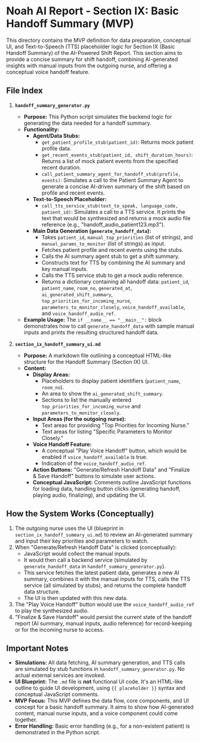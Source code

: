 # Noah AI Report - Section IX: Basic Handoff Summary (MVP)

This directory contains the MVP definition for data preparation, conceptual UI, and Text-to-Speech (TTS) placeholder logic for Section IX (Basic Handoff Summary) of the AI-Powered Shift Report. This section aims to provide a concise summary for shift handoff, combining AI-generated insights with manual inputs from the outgoing nurse, and offering a conceptual voice handoff feature.

## File Index

1.  **`handoff_summary_generator.py`**
    *   **Purpose:** This Python script simulates the backend logic for generating the data needed for a handoff summary.
    *   **Functionality:**
        *   **Agent/Data Stubs:**
            *   `get_patient_profile_stub(patient_id)`: Returns mock patient profile data.
            *   `get_recent_events_stub(patient_id, shift_duration_hours)`: Returns a list of mock patient events from the specified recent duration.
            *   `call_patient_summary_agent_for_handoff_stub(profile, events)`: Simulates a call to the Patient Summary Agent to generate a concise AI-driven summary of the shift based on profile and recent events.
        *   **Text-to-Speech Placeholder:**
            *   `call_tts_service_stub(text_to_speak, language_code, patient_id)`: Simulates a call to a TTS service. It prints the text that would be synthesized and returns a mock audio file reference (e.g., "handoff_audio_patient123.mp3").
        *   **Main Data Generation (`generate_handoff_data`):**
            *   Takes `patient_id`, `manual_top_priorities` (list of strings), and `manual_params_to_monitor` (list of strings) as input.
            *   Fetches patient profile and recent events using the stubs.
            *   Calls the AI summary agent stub to get a shift summary.
            *   Constructs text for TTS by combining the AI summary and key manual inputs.
            *   Calls the TTS service stub to get a mock audio reference.
            *   Returns a dictionary containing all handoff data: `patient_id`, `patient_name`, `room_no`, `generated_at`, `ai_generated_shift_summary`, `top_priorities_for_incoming_nurse`, `parameters_to_monitor_closely`, `voice_handoff_available`, and `voice_handoff_audio_ref`.
    *   **Example Usage:** The `if __name__ == "__main__":` block demonstrates how to call `generate_handoff_data` with sample manual inputs and prints the resulting structured handoff data.

2.  **`section_ix_handoff_summary_ui.md`**
    *   **Purpose:** A markdown file outlining a conceptual HTML-like structure for the Handoff Summary (Section IX) UI.
    *   **Content:**
        *   **Display Areas:**
            *   Placeholders to display patient identifiers (`patient_name`, `room_no`).
            *   An area to show the `ai_generated_shift_summary`.
            *   Sections to list the manually entered `top_priorities_for_incoming_nurse` and `parameters_to_monitor_closely`.
        *   **Input Areas (for the outgoing nurse):**
            *   Text areas for providing "Top Priorities for Incoming Nurse."
            *   Text areas for listing "Specific Parameters to Monitor Closely."
        *   **Voice Handoff Feature:**
            *   A conceptual "Play Voice Handoff" button, which would be enabled if `voice_handoff_available` is true.
            *   Indication of the `voice_handoff_audio_ref`.
        *   **Action Buttons:** "Generate/Refresh Handoff Data" and "Finalize & Save Handoff" buttons to simulate user actions.
        *   **Conceptual JavaScript:** Comments outline JavaScript functions for loading data, handling button clicks (generating handoff, playing audio, finalizing), and updating the UI.

## How the System Works (Conceptually)

1.  The outgoing nurse uses the UI (blueprint in `section_ix_handoff_summary_ui.md`) to review an AI-generated summary and input their key priorities and parameters to watch.
2.  When "Generate/Refresh Handoff Data" is clicked (conceptually):
    *   JavaScript would collect the manual inputs.
    *   It would then call a backend service (simulated by `generate_handoff_data` in `handoff_summary_generator.py`).
    *   This service fetches the latest patient data, generates a new AI summary, combines it with the manual inputs for TTS, calls the TTS service (all simulated by stubs), and returns the complete handoff data structure.
    *   The UI is then updated with this new data.
3.  The "Play Voice Handoff" button would use the `voice_handoff_audio_ref` to play the synthesized audio.
4.  "Finalize & Save Handoff" would persist the current state of the handoff report (AI summary, manual inputs, audio reference) for record-keeping or for the incoming nurse to access.

## Important Notes

*   **Simulations:** All data fetching, AI summary generation, and TTS calls are simulated by stub functions in `handoff_summary_generator.py`. No actual external services are invoked.
*   **UI Blueprint:** The `.md` file is **not** functional UI code. It's an HTML-like outline to guide UI development, using `{{ placeholder }}` syntax and conceptual JavaScript comments.
*   **MVP Focus:** This MVP defines the data flow, core components, and UI concept for a basic handoff summary. It aims to show how AI-generated content, manual nurse inputs, and a voice component could come together.
*   **Error Handling:** Basic error handling (e.g., for a non-existent patient) is demonstrated in the Python script.
